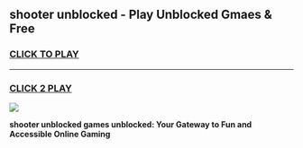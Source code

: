 
## shooter unblocked - Play Unblocked Gmaes & Free
<h3>
<a href="https://news.freeplayer.one?title=shooter_unblocked&ref=23F">CLICK TO PLAY</a></h3>
<hr>

<h3>
<a href="https://news.freeplayer.one?title=shooter_unblocked&ref=23F">CLICK 2 PLAY</a>
  
</h3>

<a href="https://news.freeplayer.one?title=shooter_unblocked&ref=23F/"><img src="https://clearcache.store/games.png"></a>


**shooter unblocked games unblocked: Your Gateway to Fun and Accessible Online Gaming**
